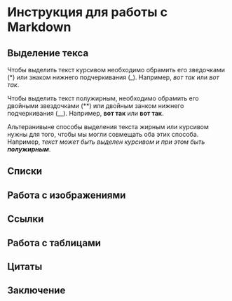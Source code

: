 # Инструкция для работы с Markdown

## Выделение текса

Чтобы выделить текст курсивом необходимо обрамить его зведочками (*) или знаком нижнего подчеркивания (_). Например, *вот так* или _вот так_.

Чтобы выделить текст полужирным, необходимо обрамить его двойными звездочками (**) или двойным занком нижнего подчеркивания (__). Например, **вот так** или __вот так__.

Альтеранивыне способы выделения текста жирным или курсивом нужны для того, чтобы мы могли совмещать оба этих способа. Например, _текст может быть выделен курсивом и при этом быть **полужирным**_.

## Списки

## Работа с изображениями

## Ссылки

## Работа с таблицами

## Цитаты

## Заключение

